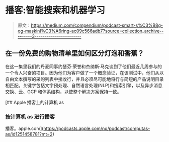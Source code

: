 # 播客:智能搜索和机器学习

> 原文：<https://medium.com/compendium/podcast-smart-s%C3%B8g-og-maskinl%C3%A6ring-ac09c566adb7?source=collection_archive---------3----------------------->

## 在一份免费的购物清单里如何区分灯泡和香蕉？

在这一集里我们的丹麦同事约瑟芬·荣誉和杰纳斯·马克谈到了他们最近几周参与的一个令人兴奋的项目。因为他们为客户做了一个概念验证，在该测试中，他们从以自由文本撰写的采购列表中接收行，并且必须尽可能地将行与简短的产品说明目录相匹配。关键字包括文字预处理、自然语言处理(NLP)和搜索引擎，以及异步消息交换、云、GCP 和体系结构，以使整个解决方案保持一致。

[](https://podcasts.apple.com/no/podcast/computas-as/id1251458781?mt=2) [## Apple 播客上的计算机 as

### 按计算机 as 进行播客

播客。apple.com](https://podcasts.apple.com/no/podcast/computas-as/id1251458781?mt=2)